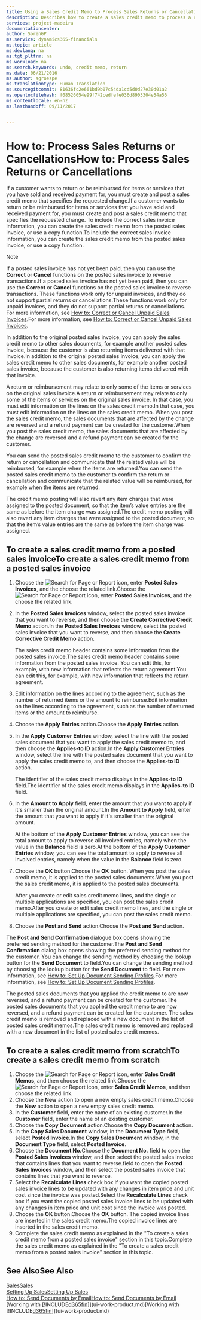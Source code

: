 ```yaml
---
title: Using a Sales Credit Memo to Process Sales Returns or Cancellations | Microsoft Docs
description: Describes how to create a sales credit memo to process a return, cancellation, or reimbursement for items or services you have been received payment for.
services: project-madeira
documentationcenter: 
author: SorenGP
ms.service: dynamics365-financials
ms.topic: article
ms.devlang: na
ms.tgt_pltfrm: na
ms.workload: na
ms.search.keywords: undo, credit memo, return
ms.date: 06/21/2016
ms.author: sgroespe
ms.translationtype: Human Translation
ms.sourcegitcommit: 81636fc2e661bd9b07c54da1cd5d0d27e30d01a2
ms.openlocfilehash: f08526054e99f742cedfefe036d8903304e54a56
ms.contentlocale: en-nz
ms.lasthandoff: 09/11/2017


---
```

# <a name="how-to-process-sales-returns-or-cancellations"></a><span data-ttu-id="2aae8-103">How to: Process Sales Returns or Cancellations</span><span class="sxs-lookup"><span data-stu-id="2aae8-103">How to: Process Sales Returns or Cancellations</span></span>
<span data-ttu-id="2aae8-104">If a customer wants to return or be reimbursed for items or services that you have sold and received payment for, you must create and post a sales credit memo that specifies the requested change.</span><span class="sxs-lookup"><span data-stu-id="2aae8-104">If a customer wants to return or be reimbursed for items or services that you have sold and received payment for, you must create and post a sales credit memo that specifies the requested change.</span></span> <span data-ttu-id="2aae8-105">To include the correct sales invoice information, you can create the sales credit memo from the posted sales invoice, or use a copy function.</span><span class="sxs-lookup"><span data-stu-id="2aae8-105">To include the correct sales invoice information, you can create the sales credit memo from the posted sales invoice, or use a copy function.</span></span>  

> [!NOTE]  
>   <span data-ttu-id="2aae8-106">If a posted sales invoice has not yet been paid, then you can use the **Correct** or **Cancel** functions on the posted sales invoice to reverse transactions.</span><span class="sxs-lookup"><span data-stu-id="2aae8-106">If a posted sales invoice has not yet been paid, then you can use the **Correct** or **Cancel** functions on the posted sales invoice to reverse transactions.</span></span> <span data-ttu-id="2aae8-107">These functions work only for unpaid invoices, and they do not support partial returns or cancellations.</span><span class="sxs-lookup"><span data-stu-id="2aae8-107">These functions work only for unpaid invoices, and they do not support partial returns or cancellations.</span></span> <span data-ttu-id="2aae8-108">For more information, see [How to: Correct or Cancel Unpaid Sales Invoices](sales-how-correct-cancel-sales-invoice.md).</span><span class="sxs-lookup"><span data-stu-id="2aae8-108">For more information, see [How to: Correct or Cancel Unpaid Sales Invoices](sales-how-correct-cancel-sales-invoice.md).</span></span>

<span data-ttu-id="2aae8-109">In addition to the original posted sales invoice, you can apply the sales credit memo to other sales documents, for example another posted sales invoice, because the customer is also returning items delivered with that invoice.</span><span class="sxs-lookup"><span data-stu-id="2aae8-109">In addition to the original posted sales invoice, you can apply the sales credit memo to other sales documents, for example another posted sales invoice, because the customer is also returning items delivered with that invoice.</span></span>

<span data-ttu-id="2aae8-110">A return or reimbursement may relate to only some of the items or services on the original sales invoice.</span><span class="sxs-lookup"><span data-stu-id="2aae8-110">A return or reimbursement may relate to only some of the items or services on the original sales invoice.</span></span> <span data-ttu-id="2aae8-111">In that case, you must edit information on the lines on the sales credit memo.</span><span class="sxs-lookup"><span data-stu-id="2aae8-111">In that case, you must edit information on the lines on the sales credit memo.</span></span> <span data-ttu-id="2aae8-112">When you post the sales credit memo, the sales documents that are affected by the change are reversed and a refund payment can be created for the customer.</span><span class="sxs-lookup"><span data-stu-id="2aae8-112">When you post the sales credit memo, the sales documents that are affected by the change are reversed and a refund payment can be created for the customer.</span></span>  

<span data-ttu-id="2aae8-113">You can send the posted sales credit memo to the customer to confirm the return or cancellation and communicate that the related value will be reimbursed, for example when the items are returned.</span><span class="sxs-lookup"><span data-stu-id="2aae8-113">You can send the posted sales credit memo to the customer to confirm the return or cancellation and communicate that the related value will be reimbursed, for example when the items are returned.</span></span>

<span data-ttu-id="2aae8-114">The credit memo posting will also revert any item charges that were assigned to the posted document, so that the item’s value entries are the same as before the item charge was assigned.</span><span class="sxs-lookup"><span data-stu-id="2aae8-114">The credit memo posting will also revert any item charges that were assigned to the posted document, so that the item’s value entries are the same as before the item charge was assigned.</span></span>

## <a name="to-create-a-sales-credit-memo-from-a-posted-sales-invoice"></a><span data-ttu-id="2aae8-115">To create a sales credit memo from a posted sales invoice</span><span class="sxs-lookup"><span data-stu-id="2aae8-115">To create a sales credit memo from a posted sales invoice</span></span>
1. <span data-ttu-id="2aae8-116">Choose the ![Search for Page or Report](media/ui-search/search_small.png "Search for Page or Report icon") icon, enter **Posted Sales Invoices**, and the choose the related link.</span><span class="sxs-lookup"><span data-stu-id="2aae8-116">Choose the ![Search for Page or Report](media/ui-search/search_small.png "Search for Page or Report icon") icon, enter **Posted Sales Invoices**, and the choose the related link.</span></span>  
2. <span data-ttu-id="2aae8-117">In the **Posted Sales Invoices** window, select the posted sales invoice that you want to reverse, and then choose the **Create Corrective Credit Memo** action.</span><span class="sxs-lookup"><span data-stu-id="2aae8-117">In the **Posted Sales Invoices** window, select the posted sales invoice that you want to reverse, and then choose the **Create Corrective Credit Memo** action.</span></span>

    <span data-ttu-id="2aae8-118">The sales credit memo header contains some information from the posted sales invoice.</span><span class="sxs-lookup"><span data-stu-id="2aae8-118">The sales credit memo header contains some information from the posted sales invoice.</span></span> <span data-ttu-id="2aae8-119">You can edit this, for example, with new information that reflects the return agreement.</span><span class="sxs-lookup"><span data-stu-id="2aae8-119">You can edit this, for example, with new information that reflects the return agreement.</span></span>  
3. <span data-ttu-id="2aae8-120">Edit information on the lines according to the agreement, such as the number of returned items or the amount to reimburse.</span><span class="sxs-lookup"><span data-stu-id="2aae8-120">Edit information on the lines according to the agreement, such as the number of returned items or the amount to reimburse.</span></span>
4. <span data-ttu-id="2aae8-121">Choose the **Apply Entries** action.</span><span class="sxs-lookup"><span data-stu-id="2aae8-121">Choose the **Apply Entries** action.</span></span>
5. <span data-ttu-id="2aae8-122">In the **Apply Customer Entries** window, select the line with the posted sales document that you want to apply the sales credit memo to, and then choose the **Applies-to ID** action.</span><span class="sxs-lookup"><span data-stu-id="2aae8-122">In the **Apply Customer Entries** window, select the line with the posted sales document that you want to apply the sales credit memo to, and then choose the **Applies-to ID** action.</span></span>

    <span data-ttu-id="2aae8-123">The identifier of the sales credit memo displays in the **Applies-to ID** field.</span><span class="sxs-lookup"><span data-stu-id="2aae8-123">The identifier of the sales credit memo displays in the **Applies-to ID** field.</span></span>
6. <span data-ttu-id="2aae8-124">In the **Amount to Apply** field, enter the amount that you want to apply if it's smaller than the original amount.</span><span class="sxs-lookup"><span data-stu-id="2aae8-124">In the **Amount to Apply** field, enter the amount that you want to apply if it's smaller than the original amount.</span></span>  

    <span data-ttu-id="2aae8-125">At the bottom of the **Apply Customer Entries** window, you can see the total amount to apply to reverse all involved entries, namely when the value in the **Balance** field is zero.</span><span class="sxs-lookup"><span data-stu-id="2aae8-125">At the bottom of the **Apply Customer Entries** window, you can see the total amount to apply to reverse all involved entries, namely when the value in the **Balance** field is zero.</span></span>
7. <span data-ttu-id="2aae8-126">Choose the **OK** button.</span><span class="sxs-lookup"><span data-stu-id="2aae8-126">Choose the **OK** button.</span></span> <span data-ttu-id="2aae8-127">When you post the sales credit memo, it is applied to the posted sales documents.</span><span class="sxs-lookup"><span data-stu-id="2aae8-127">When you post the sales credit memo, it is applied to the posted sales documents.</span></span>

    <span data-ttu-id="2aae8-128">After you create or edit sales credit memo lines, and the single or multiple applications are specified, you can post the sales credit memo.</span><span class="sxs-lookup"><span data-stu-id="2aae8-128">After you create or edit sales credit memo lines, and the single or multiple applications are specified, you can post the sales credit memo.</span></span>   
8. <span data-ttu-id="2aae8-129">Choose the **Post and Send** action.</span><span class="sxs-lookup"><span data-stu-id="2aae8-129">Choose the **Post and Send** action.</span></span>  

<span data-ttu-id="2aae8-130">The **Post and Send Confirmation** dialogue box opens showing the preferred sending method for the customer.</span><span class="sxs-lookup"><span data-stu-id="2aae8-130">The **Post and Send Confirmation** dialog box opens showing the preferred sending method for the customer.</span></span> <span data-ttu-id="2aae8-131">You can change the sending method by choosing the lookup button for the **Send Document** to field.</span><span class="sxs-lookup"><span data-stu-id="2aae8-131">You can change the sending method by choosing the lookup button for the **Send Document** to field.</span></span> <span data-ttu-id="2aae8-132">For more information, see [How to: Set Up Document Sending Profiles](sales-how-setup-document-send-profiles.md).</span><span class="sxs-lookup"><span data-stu-id="2aae8-132">For more information, see [How to: Set Up Document Sending Profiles](sales-how-setup-document-send-profiles.md).</span></span>  

<span data-ttu-id="2aae8-133">The posted sales documents that you applied the credit memo to are now reversed, and a refund payment can be created for the customer.</span><span class="sxs-lookup"><span data-stu-id="2aae8-133">The posted sales documents that you applied the credit memo to are now reversed, and a refund payment can be created for the customer.</span></span> <span data-ttu-id="2aae8-134">The sales credit memo is removed and replaced with a new document in the list of posted sales credit memos.</span><span class="sxs-lookup"><span data-stu-id="2aae8-134">The sales credit memo is removed and replaced with a new document in the list of posted sales credit memos.</span></span>

## <a name="to-create-a-sales-credit-memo-from-scratch"></a><span data-ttu-id="2aae8-135">To create a sales credit memo from scratch</span><span class="sxs-lookup"><span data-stu-id="2aae8-135">To create a sales credit memo from scratch</span></span>
1. <span data-ttu-id="2aae8-136">Choose the ![Search for Page or Report](media/ui-search/search_small.png "Search for Page or Report icon") icon, enter **Sales Credit Memos**, and then choose the related link.</span><span class="sxs-lookup"><span data-stu-id="2aae8-136">Choose the ![Search for Page or Report](media/ui-search/search_small.png "Search for Page or Report icon") icon, enter **Sales Credit Memos**, and then choose the related link.</span></span>
2. <span data-ttu-id="2aae8-137">Choose the **New** action to open a new empty sales credit memo.</span><span class="sxs-lookup"><span data-stu-id="2aae8-137">Choose the **New** action to open a new empty sales credit memo.</span></span>
3. <span data-ttu-id="2aae8-138">In the **Customer** field, enter the name of an existing customer.</span><span class="sxs-lookup"><span data-stu-id="2aae8-138">In the **Customer** field, enter the name of an existing customer.</span></span>
4. <span data-ttu-id="2aae8-139">Choose the **Copy Document** action.</span><span class="sxs-lookup"><span data-stu-id="2aae8-139">Choose the **Copy Document** action.</span></span>
5. <span data-ttu-id="2aae8-140">In the **Copy Sales Document** window, in the **Document Type** field, select **Posted Invoice**.</span><span class="sxs-lookup"><span data-stu-id="2aae8-140">In the **Copy Sales Document** window, in the **Document Type** field, select **Posted Invoice**.</span></span>
6. <span data-ttu-id="2aae8-141">Choose the **Document No.**</span><span class="sxs-lookup"><span data-stu-id="2aae8-141">Choose the **Document No.**</span></span> <span data-ttu-id="2aae8-142">field to open the **Posted Sales Invoices** window, and then select the posted sales invoice that contains lines that you want to reverse.</span><span class="sxs-lookup"><span data-stu-id="2aae8-142">field to open the **Posted Sales Invoices** window, and then select the posted sales invoice that contains lines that you want to reverse.</span></span>
7. <span data-ttu-id="2aae8-143">Select the **Recalculate Lines** check box if you want the copied posted sales invoice lines to be updated with any changes in item price and unit cost since the invoice was posted.</span><span class="sxs-lookup"><span data-stu-id="2aae8-143">Select the **Recalculate Lines** check box if you want the copied posted sales invoice lines to be updated with any changes in item price and unit cost since the invoice was posted.</span></span>
8. <span data-ttu-id="2aae8-144">Choose the **OK** button.</span><span class="sxs-lookup"><span data-stu-id="2aae8-144">Choose the **OK** button.</span></span> <span data-ttu-id="2aae8-145">The copied invoice lines are inserted in the sales credit memo.</span><span class="sxs-lookup"><span data-stu-id="2aae8-145">The copied invoice lines are inserted in the sales credit memo.</span></span>
9. <span data-ttu-id="2aae8-146">Complete the sales credit memo as explained in the "To create a sales credit memo from a posted sales invoice" section in this topic.</span><span class="sxs-lookup"><span data-stu-id="2aae8-146">Complete the sales credit memo as explained in the "To create a sales credit memo from a posted sales invoice" section in this topic.</span></span>

## <a name="see-also"></a><span data-ttu-id="2aae8-147">See Also</span><span class="sxs-lookup"><span data-stu-id="2aae8-147">See Also</span></span>
[<span data-ttu-id="2aae8-148">Sales</span><span class="sxs-lookup"><span data-stu-id="2aae8-148">Sales</span></span>](sales-manage-sales.md)  
[<span data-ttu-id="2aae8-149">Setting Up Sales</span><span class="sxs-lookup"><span data-stu-id="2aae8-149">Setting Up Sales</span></span>](sales-setup-sales.md)  
[<span data-ttu-id="2aae8-150">How to: Send Documents by Email</span><span class="sxs-lookup"><span data-stu-id="2aae8-150">How to: Send Documents by Email</span></span>](ui-how-send-documents-email.md)  
<span data-ttu-id="2aae8-151">[Working with [!INCLUDE[d365fin](includes/d365fin_md.md)]](ui-work-product.md)</span><span class="sxs-lookup"><span data-stu-id="2aae8-151">[Working with [!INCLUDE[d365fin](includes/d365fin_md.md)]](ui-work-product.md)</span></span>

